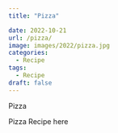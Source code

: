 ```yaml
---
title: "Pizza"

date: 2022-10-21
url: /pizza/
image: images/2022/pizza.jpg
categories:
  - Recipe
tags:
  - Recipe
draft: false
---
```

<!--more-->

Pizza

Pizza Recipe here
